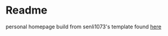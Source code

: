 # Readme

personal homepage build from senli1073's template found [here](https://github.com/senli1073/senli1073.github.io)

